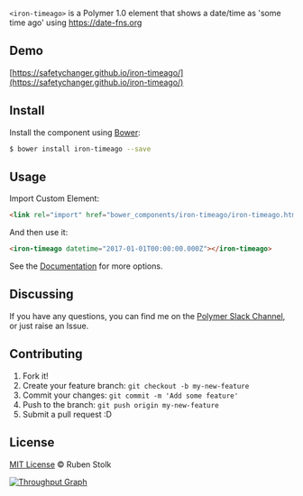 `<iron-timeago>` is a Polymer 1.0 element that shows a date/time as 'some time ago' using https://date-fns.org

## Demo

[https://safetychanger.github.io/iron-timeago/](https://safetychanger.github.io/iron-timeago/)

## Install

Install the component using [Bower](http://bower.io/):

```sh
$ bower install iron-timeago --save
```

## Usage

Import Custom Element:

```html
<link rel="import" href="bower_components/iron-timeago/iron-timeago.html">
```

And then use it:

```html
<iron-timeago datetime="2017-01-01T00:00:00.000Z"></iron-timeago>
```

See the [Documentation](https://safetychanger.github.io/iron-timeago/) for more options.

## Discussing

If you have any questions, you can find me on the [Polymer Slack Channel](https://polymer.slack.com/), or just raise an Issue.

## Contributing

1. Fork it!
2. Create your feature branch: `git checkout -b my-new-feature`
3. Commit your changes: `git commit -m 'Add some feature'`
4. Push to the branch: `git push origin my-new-feature`
5. Submit a pull request :D

## License

[MIT License](http://opensource.org/licenses/MIT) © Ruben Stolk

[![Throughput Graph](https://graphs.waffle.io/safetychanger/iron-timeago/throughput.svg)](https://waffle.io/safetychanger/iron-timeago/metrics)
